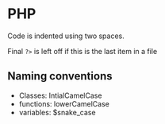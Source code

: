 # PHP

Code is indented using two spaces.

Final `?>` is left off if this is the last item in a file

## Naming conventions

 * Classes: IntialCamelCase
 * functions: lowerCamelCase
 * variables: $snake_case
